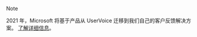 > [!NOTE]
> 2021 年，Microsoft 将基于产品从 UserVoice 迁移到我们自己的客户反馈解决方案。 [了解详细信息](https://support.microsoft.com/topic/-pages-430e1a78-e016-472a-a10f-dc2a3df3450a)。